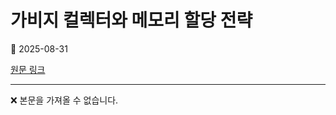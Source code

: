 # 가비지 컬렉터와 메모리 할당 전략

📅 2025-08-31

[원문 링크](https://code-chy.tistory.com/215)

---

❌ 본문을 가져올 수 없습니다.